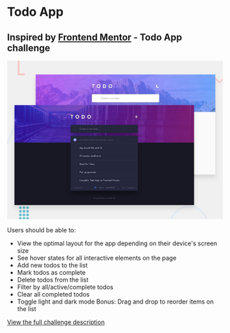 # Todo App

## Inspired by [Frontend Mentor](https://www.frontendmentor.io/) - Todo App challenge

![Drag Racing](./src/assets/desktop-preview.jpg)

Users should be able to:

- View the optimal layout for the app depending on their device's screen size
- See hover states for all interactive elements on the page
- Add new todos to the list
- Mark todos as complete
- Delete todos from the list
- Filter by all/active/complete todos
- Clear all completed todos
- Toggle light and dark mode
  Bonus: Drag and drop to reorder items on the list

[View the full challenge description](https://www.frontendmentor.io/challenges/todo-app-Su1_KokOW)

